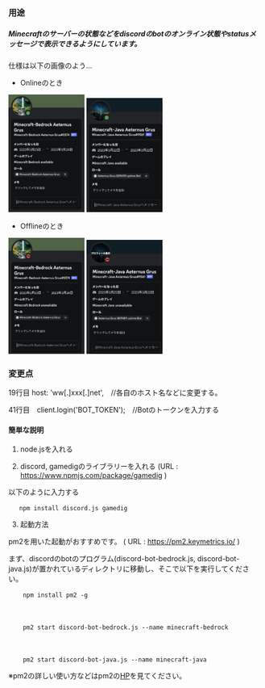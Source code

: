 ### 用途
##### Minecraftのサーバーの状態などをdiscordのbotのオンライン状態やstatusメッセージで表示できるようにしています。

仕様は以下の画像のよう...

- Onlineのとき

<img src="https://github.com/siso5/siso5/blob/main/discord-bot/online-1.png" width="30%" /> <img src="https://github.com/siso5/siso5/blob/main/discord-bot/online-2.png" width="30%" />



- Offlineのとき

<img src="https://github.com/siso5/siso5/blob/main/discord-bot/offline-1.png" width="30%" /> <img src="https://github.com/siso5/siso5/blob/main/discord-bot/offline-2.png" width="30%" />


### 変更点

19行目  host: 'ww[.]xxx[.]net',　//各自のホスト名などに変更する。

41行目　client.login('BOT_TOKEN');　//Botのトークンを入力する


#### 簡単な説明

1.  node.jsを入れる

2.  discord, gamedigのライブラリーを入れる
(URL : https://www.npmjs.com/package/gamedig )

以下のように入力する

       npm install discord.js gamedig

3. 起動方法

pm2を用いた起動がおすすめです。
( URL : https://pm2.keymetrics.io/ )

まず、discordのbotのプログラム(discord-bot-bedrock.js, discord-bot-java.js)が置かれているディレクトリに移動し、そこで以下を実行してください。


        npm install pm2 -g
　
 
        pm2 start discord-bot-bedrock.js --name minecraft-bedrock
       
　
 
        pm2 start discord-bot-java.js --name minecraft-java
        
 
 ※pm2の詳しい使い方などはpm2の[HP](https://pm2.keymetrics.io/)を見てください。


